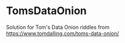 # TomsDataOnion
Solution for Tom's Data Onion riddles from https://www.tomdalling.com/toms-data-onion/
